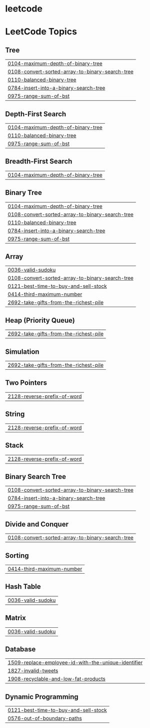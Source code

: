 # leetcode
<!---LeetCode Topics Start-->
# LeetCode Topics
## Tree
|  |
| ------- |
| [0104-maximum-depth-of-binary-tree](https://github.com/Rahulgangwar12/leetcode/tree/master/0104-maximum-depth-of-binary-tree) |
| [0108-convert-sorted-array-to-binary-search-tree](https://github.com/Rahulgangwar12/leetcode/tree/master/0108-convert-sorted-array-to-binary-search-tree) |
| [0110-balanced-binary-tree](https://github.com/Rahulgangwar12/leetcode/tree/master/0110-balanced-binary-tree) |
| [0784-insert-into-a-binary-search-tree](https://github.com/Rahulgangwar12/leetcode/tree/master/0784-insert-into-a-binary-search-tree) |
| [0975-range-sum-of-bst](https://github.com/Rahulgangwar12/leetcode/tree/master/0975-range-sum-of-bst) |
## Depth-First Search
|  |
| ------- |
| [0104-maximum-depth-of-binary-tree](https://github.com/Rahulgangwar12/leetcode/tree/master/0104-maximum-depth-of-binary-tree) |
| [0110-balanced-binary-tree](https://github.com/Rahulgangwar12/leetcode/tree/master/0110-balanced-binary-tree) |
| [0975-range-sum-of-bst](https://github.com/Rahulgangwar12/leetcode/tree/master/0975-range-sum-of-bst) |
## Breadth-First Search
|  |
| ------- |
| [0104-maximum-depth-of-binary-tree](https://github.com/Rahulgangwar12/leetcode/tree/master/0104-maximum-depth-of-binary-tree) |
## Binary Tree
|  |
| ------- |
| [0104-maximum-depth-of-binary-tree](https://github.com/Rahulgangwar12/leetcode/tree/master/0104-maximum-depth-of-binary-tree) |
| [0108-convert-sorted-array-to-binary-search-tree](https://github.com/Rahulgangwar12/leetcode/tree/master/0108-convert-sorted-array-to-binary-search-tree) |
| [0110-balanced-binary-tree](https://github.com/Rahulgangwar12/leetcode/tree/master/0110-balanced-binary-tree) |
| [0784-insert-into-a-binary-search-tree](https://github.com/Rahulgangwar12/leetcode/tree/master/0784-insert-into-a-binary-search-tree) |
| [0975-range-sum-of-bst](https://github.com/Rahulgangwar12/leetcode/tree/master/0975-range-sum-of-bst) |
## Array
|  |
| ------- |
| [0036-valid-sudoku](https://github.com/Rahulgangwar12/leetcode/tree/master/0036-valid-sudoku) |
| [0108-convert-sorted-array-to-binary-search-tree](https://github.com/Rahulgangwar12/leetcode/tree/master/0108-convert-sorted-array-to-binary-search-tree) |
| [0121-best-time-to-buy-and-sell-stock](https://github.com/Rahulgangwar12/leetcode/tree/master/0121-best-time-to-buy-and-sell-stock) |
| [0414-third-maximum-number](https://github.com/Rahulgangwar12/leetcode/tree/master/0414-third-maximum-number) |
| [2692-take-gifts-from-the-richest-pile](https://github.com/Rahulgangwar12/leetcode/tree/master/2692-take-gifts-from-the-richest-pile) |
## Heap (Priority Queue)
|  |
| ------- |
| [2692-take-gifts-from-the-richest-pile](https://github.com/Rahulgangwar12/leetcode/tree/master/2692-take-gifts-from-the-richest-pile) |
## Simulation
|  |
| ------- |
| [2692-take-gifts-from-the-richest-pile](https://github.com/Rahulgangwar12/leetcode/tree/master/2692-take-gifts-from-the-richest-pile) |
## Two Pointers
|  |
| ------- |
| [2128-reverse-prefix-of-word](https://github.com/Rahulgangwar12/leetcode/tree/master/2128-reverse-prefix-of-word) |
## String
|  |
| ------- |
| [2128-reverse-prefix-of-word](https://github.com/Rahulgangwar12/leetcode/tree/master/2128-reverse-prefix-of-word) |
## Stack
|  |
| ------- |
| [2128-reverse-prefix-of-word](https://github.com/Rahulgangwar12/leetcode/tree/master/2128-reverse-prefix-of-word) |
## Binary Search Tree
|  |
| ------- |
| [0108-convert-sorted-array-to-binary-search-tree](https://github.com/Rahulgangwar12/leetcode/tree/master/0108-convert-sorted-array-to-binary-search-tree) |
| [0784-insert-into-a-binary-search-tree](https://github.com/Rahulgangwar12/leetcode/tree/master/0784-insert-into-a-binary-search-tree) |
| [0975-range-sum-of-bst](https://github.com/Rahulgangwar12/leetcode/tree/master/0975-range-sum-of-bst) |
## Divide and Conquer
|  |
| ------- |
| [0108-convert-sorted-array-to-binary-search-tree](https://github.com/Rahulgangwar12/leetcode/tree/master/0108-convert-sorted-array-to-binary-search-tree) |
## Sorting
|  |
| ------- |
| [0414-third-maximum-number](https://github.com/Rahulgangwar12/leetcode/tree/master/0414-third-maximum-number) |
## Hash Table
|  |
| ------- |
| [0036-valid-sudoku](https://github.com/Rahulgangwar12/leetcode/tree/master/0036-valid-sudoku) |
## Matrix
|  |
| ------- |
| [0036-valid-sudoku](https://github.com/Rahulgangwar12/leetcode/tree/master/0036-valid-sudoku) |
## Database
|  |
| ------- |
| [1509-replace-employee-id-with-the-unique-identifier](https://github.com/Rahulgangwar12/leetcode/tree/master/1509-replace-employee-id-with-the-unique-identifier) |
| [1827-invalid-tweets](https://github.com/Rahulgangwar12/leetcode/tree/master/1827-invalid-tweets) |
| [1908-recyclable-and-low-fat-products](https://github.com/Rahulgangwar12/leetcode/tree/master/1908-recyclable-and-low-fat-products) |
## Dynamic Programming
|  |
| ------- |
| [0121-best-time-to-buy-and-sell-stock](https://github.com/Rahulgangwar12/leetcode/tree/master/0121-best-time-to-buy-and-sell-stock) |
| [0576-out-of-boundary-paths](https://github.com/Rahulgangwar12/leetcode/tree/master/0576-out-of-boundary-paths) |
<!---LeetCode Topics End-->